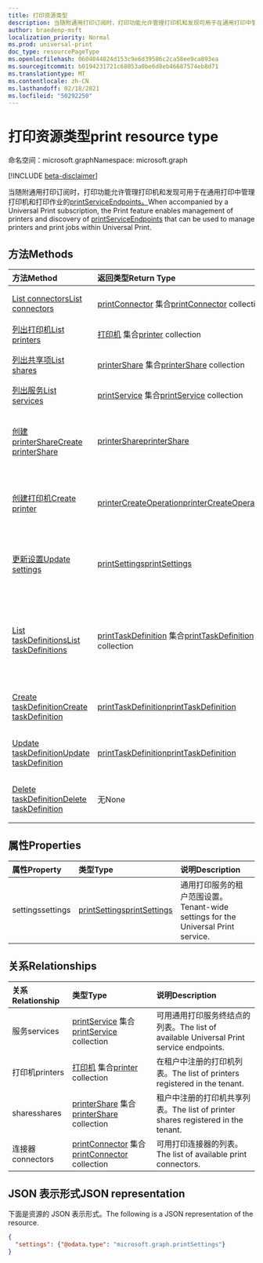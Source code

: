 ```yaml
---
title: 打印资源类型
description: 当随附通用打印订阅时，打印功能允许管理打印机和发现可用于在通用打印中管理打印机和打印作业的 printServiceEndpoints。
author: braedenp-msft
localization_priority: Normal
ms.prod: universal-print
doc_type: resourcePageType
ms.openlocfilehash: 0604044824d153c9e6d39586c2ca58ee9ca893ea
ms.sourcegitcommit: b0194231721c68053a0be6d8eb46687574eb8d71
ms.translationtype: MT
ms.contentlocale: zh-CN
ms.lasthandoff: 02/18/2021
ms.locfileid: "50292250"
---
```

# <a name="print-resource-type"></a><span data-ttu-id="1be19-103">打印资源类型</span><span class="sxs-lookup"><span data-stu-id="1be19-103">print resource type</span></span>

<span data-ttu-id="1be19-104">命名空间：microsoft.graph</span><span class="sxs-lookup"><span data-stu-id="1be19-104">Namespace: microsoft.graph</span></span>

[!INCLUDE [beta-disclaimer](../../includes/beta-disclaimer.md)]

<span data-ttu-id="1be19-105">当随附通用打印订阅时，打印功能允许管理打印机和发现可用于在通用打印中管理打印机和打印作业的[printServiceEndpoints。](printserviceendpoint.md)</span><span class="sxs-lookup"><span data-stu-id="1be19-105">When accompanied by a Universal Print subscription, the Print feature enables management of printers and discovery of [printServiceEndpoints](printserviceendpoint.md) that can be used to manage printers and print jobs within Universal Print.</span></span>

## <a name="methods"></a><span data-ttu-id="1be19-106">方法</span><span class="sxs-lookup"><span data-stu-id="1be19-106">Methods</span></span>
| <span data-ttu-id="1be19-107">方法</span><span class="sxs-lookup"><span data-stu-id="1be19-107">Method</span></span>       | <span data-ttu-id="1be19-108">返回类型</span><span class="sxs-lookup"><span data-stu-id="1be19-108">Return Type</span></span> | <span data-ttu-id="1be19-109">说明</span><span class="sxs-lookup"><span data-stu-id="1be19-109">Description</span></span> |
|:-------------|:------------|:------------|
| [<span data-ttu-id="1be19-110">List connectors</span><span class="sxs-lookup"><span data-stu-id="1be19-110">List connectors</span></span>](../api/print-list-connectors.md) | <span data-ttu-id="1be19-111">[printConnector](printconnector.md) 集合</span><span class="sxs-lookup"><span data-stu-id="1be19-111">[printConnector](printconnector.md) collection</span></span> | <span data-ttu-id="1be19-112">获取打印连接器的列表。</span><span class="sxs-lookup"><span data-stu-id="1be19-112">Get a list of print connectors.</span></span> |
| [<span data-ttu-id="1be19-113">列出打印机</span><span class="sxs-lookup"><span data-stu-id="1be19-113">List printers</span></span>](../api/print-list-printers.md) | <span data-ttu-id="1be19-114">[打印机](printer.md) 集合</span><span class="sxs-lookup"><span data-stu-id="1be19-114">[printer](printer.md) collection</span></span> | <span data-ttu-id="1be19-115">获取打印机列表。</span><span class="sxs-lookup"><span data-stu-id="1be19-115">Get a list of printers.</span></span> |
| [<span data-ttu-id="1be19-116">列出共享项</span><span class="sxs-lookup"><span data-stu-id="1be19-116">List shares</span></span>](../api/print-list-shares.md) | <span data-ttu-id="1be19-117">[printerShare](printershare.md) 集合</span><span class="sxs-lookup"><span data-stu-id="1be19-117">[printerShare](printershare.md) collection</span></span> | <span data-ttu-id="1be19-118">获取打印机共享的列表。</span><span class="sxs-lookup"><span data-stu-id="1be19-118">Get a list of printer shares.</span></span> |
| [<span data-ttu-id="1be19-119">列出服务</span><span class="sxs-lookup"><span data-stu-id="1be19-119">List services</span></span>](../api/print-list-services.md) | <span data-ttu-id="1be19-120">[printService](printservice.md) 集合</span><span class="sxs-lookup"><span data-stu-id="1be19-120">[printService](printservice.md) collection</span></span> | <span data-ttu-id="1be19-121">获取服务列表。</span><span class="sxs-lookup"><span data-stu-id="1be19-121">Get a list of services.</span></span> |
| [<span data-ttu-id="1be19-122">创建 printerShare</span><span class="sxs-lookup"><span data-stu-id="1be19-122">Create printerShare</span></span>](../api/print-post-shares.md) | [<span data-ttu-id="1be19-123">printerShare</span><span class="sxs-lookup"><span data-stu-id="1be19-123">printerShare</span></span>](printershare.md) | <span data-ttu-id="1be19-124">通过发布到共享集合创建新的 **打印机** 共享。</span><span class="sxs-lookup"><span data-stu-id="1be19-124">Create a new printer share by posting to the **shares** collection.</span></span> |
| [<span data-ttu-id="1be19-125">创建打印机</span><span class="sxs-lookup"><span data-stu-id="1be19-125">Create printer</span></span>](../api/printer-create.md) | [<span data-ttu-id="1be19-126">printerCreateOperation</span><span class="sxs-lookup"><span data-stu-id="1be19-126">printerCreateOperation</span></span>](printerCreateOperation.md) | <span data-ttu-id="1be19-127">创建 (通用) 新打印机上注册。</span><span class="sxs-lookup"><span data-stu-id="1be19-127">Create (register) a new printer with Universal Print.</span></span> |
| [<span data-ttu-id="1be19-128">更新设置</span><span class="sxs-lookup"><span data-stu-id="1be19-128">Update settings</span></span>](../api/print-update-settings.md) |  [<span data-ttu-id="1be19-129">printSettings</span><span class="sxs-lookup"><span data-stu-id="1be19-129">printSettings</span></span>](printsettings.md) | <span data-ttu-id="1be19-130">更新通用打印服务的租户范围设置。</span><span class="sxs-lookup"><span data-stu-id="1be19-130">Updates tenant-wide settings for the Universal Print service.</span></span> |
| [<span data-ttu-id="1be19-131">List taskDefinitions</span><span class="sxs-lookup"><span data-stu-id="1be19-131">List taskDefinitions</span></span>](../api/print-list-taskdefinitions.md) | <span data-ttu-id="1be19-132">[printTaskDefinition](printtaskdefinition.md) 集合</span><span class="sxs-lookup"><span data-stu-id="1be19-132">[printTaskDefinition](printtaskdefinition.md) collection</span></span> | <span data-ttu-id="1be19-133">获取在通用打印中创建的 printTaskDefinitions 的租户范围列表。</span><span class="sxs-lookup"><span data-stu-id="1be19-133">Get a tenant-wide list of printTaskDefinitions created within Universal Print.</span></span> |
| [<span data-ttu-id="1be19-134">Create taskDefinition</span><span class="sxs-lookup"><span data-stu-id="1be19-134">Create taskDefinition</span></span>](../api/print-post-taskdefinitions.md) | [<span data-ttu-id="1be19-135">printTaskDefinition</span><span class="sxs-lookup"><span data-stu-id="1be19-135">printTaskDefinition</span></span>](printtaskdefinition.md) | <span data-ttu-id="1be19-136">创建新的 printTaskDefinition。</span><span class="sxs-lookup"><span data-stu-id="1be19-136">Create a new printTaskDefinition.</span></span> |
| [<span data-ttu-id="1be19-137">Update taskDefinition</span><span class="sxs-lookup"><span data-stu-id="1be19-137">Update taskDefinition</span></span>](../api/print-update-taskdefinition.md) | [<span data-ttu-id="1be19-138">printTaskDefinition</span><span class="sxs-lookup"><span data-stu-id="1be19-138">printTaskDefinition</span></span>](printtaskdefinition.md) | <span data-ttu-id="1be19-139">更新 printTaskDefinition。</span><span class="sxs-lookup"><span data-stu-id="1be19-139">Update a printTaskDefinition.</span></span> |
| [<span data-ttu-id="1be19-140">Delete taskDefinition</span><span class="sxs-lookup"><span data-stu-id="1be19-140">Delete taskDefinition</span></span>](../api/print-delete-taskdefinition.md) | <span data-ttu-id="1be19-141">无</span><span class="sxs-lookup"><span data-stu-id="1be19-141">None</span></span> | <span data-ttu-id="1be19-142">删除 printTaskDefinition。</span><span class="sxs-lookup"><span data-stu-id="1be19-142">Delete a printTaskDefinition.</span></span> |

## <a name="properties"></a><span data-ttu-id="1be19-143">属性</span><span class="sxs-lookup"><span data-stu-id="1be19-143">Properties</span></span>
| <span data-ttu-id="1be19-144">属性</span><span class="sxs-lookup"><span data-stu-id="1be19-144">Property</span></span>     | <span data-ttu-id="1be19-145">类型</span><span class="sxs-lookup"><span data-stu-id="1be19-145">Type</span></span>        | <span data-ttu-id="1be19-146">说明</span><span class="sxs-lookup"><span data-stu-id="1be19-146">Description</span></span> |
|:-------------|:------------|:------------|
|<span data-ttu-id="1be19-147">settings</span><span class="sxs-lookup"><span data-stu-id="1be19-147">settings</span></span>|[<span data-ttu-id="1be19-148">printSettings</span><span class="sxs-lookup"><span data-stu-id="1be19-148">printSettings</span></span>](printsettings.md)|<span data-ttu-id="1be19-149">通用打印服务的租户范围设置。</span><span class="sxs-lookup"><span data-stu-id="1be19-149">Tenant-wide settings for the Universal Print service.</span></span>|

## <a name="relationships"></a><span data-ttu-id="1be19-150">关系</span><span class="sxs-lookup"><span data-stu-id="1be19-150">Relationships</span></span>
| <span data-ttu-id="1be19-151">关系</span><span class="sxs-lookup"><span data-stu-id="1be19-151">Relationship</span></span> | <span data-ttu-id="1be19-152">类型</span><span class="sxs-lookup"><span data-stu-id="1be19-152">Type</span></span>        | <span data-ttu-id="1be19-153">说明</span><span class="sxs-lookup"><span data-stu-id="1be19-153">Description</span></span> |
|:-------------|:------------|:------------|
|<span data-ttu-id="1be19-154">服务</span><span class="sxs-lookup"><span data-stu-id="1be19-154">services</span></span>|<span data-ttu-id="1be19-155">[printService](printservice.md) 集合</span><span class="sxs-lookup"><span data-stu-id="1be19-155">[printService](printservice.md) collection</span></span>|<span data-ttu-id="1be19-156">可用通用打印服务终结点的列表。</span><span class="sxs-lookup"><span data-stu-id="1be19-156">The list of available Universal Print service endpoints.</span></span>|
|<span data-ttu-id="1be19-157">打印机</span><span class="sxs-lookup"><span data-stu-id="1be19-157">printers</span></span>|<span data-ttu-id="1be19-158">[打印机](printer.md) 集合</span><span class="sxs-lookup"><span data-stu-id="1be19-158">[printer](printer.md) collection</span></span>|<span data-ttu-id="1be19-159">在租户中注册的打印机列表。</span><span class="sxs-lookup"><span data-stu-id="1be19-159">The list of printers registered in the tenant.</span></span>|
|<span data-ttu-id="1be19-160">shares</span><span class="sxs-lookup"><span data-stu-id="1be19-160">shares</span></span>|<span data-ttu-id="1be19-161">[printerShare](printershare.md) 集合</span><span class="sxs-lookup"><span data-stu-id="1be19-161">[printerShare](printershare.md) collection</span></span>|<span data-ttu-id="1be19-162">租户中注册的打印机共享列表。</span><span class="sxs-lookup"><span data-stu-id="1be19-162">The list of printer shares registered in the tenant.</span></span>|
|<span data-ttu-id="1be19-163">连接器</span><span class="sxs-lookup"><span data-stu-id="1be19-163">connectors</span></span>|<span data-ttu-id="1be19-164">[printConnector](printconnector.md) 集合</span><span class="sxs-lookup"><span data-stu-id="1be19-164">[printConnector](printconnector.md) collection</span></span>|<span data-ttu-id="1be19-165">可用打印连接器的列表。</span><span class="sxs-lookup"><span data-stu-id="1be19-165">The list of available print connectors.</span></span>|

## <a name="json-representation"></a><span data-ttu-id="1be19-166">JSON 表示形式</span><span class="sxs-lookup"><span data-stu-id="1be19-166">JSON representation</span></span>

<span data-ttu-id="1be19-167">下面是资源的 JSON 表示形式。</span><span class="sxs-lookup"><span data-stu-id="1be19-167">The following is a JSON representation of the resource.</span></span>

<!-- {
  "blockType": "resource",
  "optionalProperties": [

  ],
  "@odata.type": "microsoft.graph.print",
  "keyProperty": "settings"
}-->

```json
{
  "settings": {"@odata.type": "microsoft.graph.printSettings"}
}
```

<!-- uuid: 8fcb5dbc-d5aa-4681-8e31-b001d5168d79
2015-10-25 14:57:30 UTC -->
<!-- {
  "type": "#page.annotation",
  "description": "print resource",
  "keywords": "",
  "section": "documentation",
  "tocPath": "",
  "suppressions": [ 
  ]
}-->


